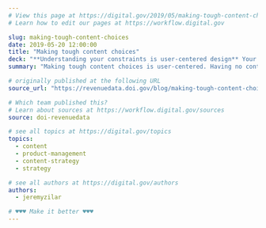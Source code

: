```yaml
---
# View this page at https://digital.gov/2019/05/making-tough-content-choices
# Learn how to edit our pages at https://workflow.digital.gov

slug: making-tough-content-choices
date: 2019-05-20 12:00:00
title: "Making tough content choices"
deck: "**Understanding your constraints is user-centered design** Your ability to deliver user value is always constrained by, well, _your ability to deliver user value_. "
summary: "Making tough content choices is user-centered. Having no content for a certain subject is often better for the user than having outdated, misleading, or erroneous content."

# originally published at the following URL
source_url: "https://revenuedata.doi.gov/blog/making-tough-content-choices/"

# Which team published this?
# Learn about sources at https://workflow.digital.gov/sources
source: doi-revenuedata

# see all topics at https://digital.gov/topics
topics:
  - content
  - product-management
  - content-strategy
  - strategy

# see all authors at https://digital.gov/authors
authors:
  - jeremyzilar

# ♥♥♥ Make it better ♥♥♥
---
```

